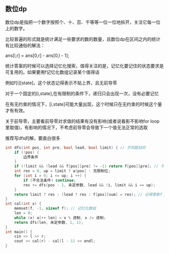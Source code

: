 ## 数位dp

数位dp是指把一个数字按照个、十、百、千等等一位一位地拆开，关注它每一位上的数字。

比较普遍的形式就是统计满足一些要求的数的数量，且数位dp在区间之内的统计有比较通俗的解法：

ans[l,r] = ans[0,r] - ans[0,l - 1];

统计答案的时候可以选择记忆化搜索，值得关注的是，记忆化要记住的状态要求是可复用的。如果要用f记忆化数组记录某个值得话

例如f[i][state]，这个状态记得表示不贴上界，且无前导零

对于一个固定的[i,state],在有限制的条件下，递归只会出现一次，没有必要记忆

在有无约束的情况下，[i,state]可能大量出现，这个时候只在无约束的时候这个量才有有效。

关于前导零，主要看前导零对求值的结果有没有影响(或者说看影不影响for loop里取值)，有影响的情况下，不考虑前导零会导致下一个值无法正常的选取

推荐写dfs的解，要直白很多

```cpp
int dfs(int pos, int pre, bool lead, bool limit) { // 不同题目的
    if (!pos) {
        边界条件
    }
    if (!limit && !lead && f[pos][pre] != -1) return f[pos][pre]; // 不贴上，无前导零
    int res = 0, up = limit ? a[pos] : 无限制位;
    for (int i = 0; i <= up; i ++) {
        if (不合法条件) continue;
        res += dfs(pos - 1, 未定参数, lead && !i, limit && i == up);
    }
    return limit ? res : (lead ? res : f[pos][sum] = res); // 记得更新f
}
int cal(int x) {
    memset(f, -1, sizeof f); // 记忆化数组
    len = 0;
    while (x) a[++ len] = x % 进制, x /= 进制;
    return dfs(len, 未定参数, 1, 1);
}
int main() {
    cin >> l >> r;
    cout << cal(r) - cal(l - 1) << endl;
}
```